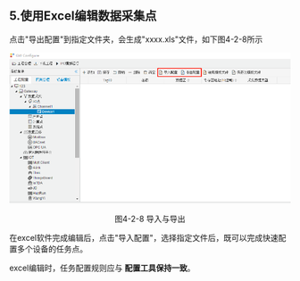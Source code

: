 ## 5.使用Excel编辑数据采集点

点击"导出配置"到指定文件夹，会生成"xxxx.xls"文件，如下图4-2-8所示

![1557128472581](../../assets/导入与导出.png)

<center>图4-2-8 导入与导出</center>

在excel软件完成编辑后，点击"导入配置"，选择指定文件后，既可以完成快速配置多个设备的任务点。

excel编辑时，任务配置规则应与 **配置工具保持一致**。

